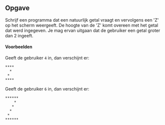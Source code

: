 ## Opgave
Schrijf een programma dat een natuurlijk getal vraagt en vervolgens een 'Z' op het scherm weergeeft. De hoogte van de 'Z' komt overeen met het getal dat werd ingegeven. Je mag ervan uitgaan dat de gebruiker een getal groter dan 2 ingeeft.

#### Voorbeelden
Geeft de gebruiker `4` in, dan verschijnt er:
```
****
  *
 *
****
```

Geeft de gebruiker `6` in, dan verschijnt er:
```
******
    *
   *
  *
 *
******
```